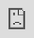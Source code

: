 ```yaml
---
ID: 4258
post_title: >
  The Future of Detroit Goes on Display in
  Venice
author: Staff Writer
post_date: 2016-06-04 18:14:07
post_excerpt: ""
layout: post
permalink: >
  https://www.whenitson.com/the-future-of-detroit-goes-on-display-in-venice/
published: true
original_cats:
  - Design,Architecture,detroit,gallery
original_title:
  - >
    The Future of Detroit Goes on Display in
    Venice
original_link:
  - >
    http://www.wired.com/2016/06/future-detroit-goes-display-venice/
canonical_url:
  - >
    http://www.wired.com/2016/06/future-detroit-goes-display-venice/
---
```

 [ad_1]
<br><div id="start-of-content"><article class="content link-underline relative body-copy border-b pad-b-50" data-js="content" itemprop="articleBody" readability="49.148300336197">

<div id="" height="&quot;555&quot;" class="no-outline wired-gallery overflow-hide inline-gallery border-b relative flex-box align-m" data-js="inlineGallery" data-gallery="slideshow|embedded">

	
		

		

	
	<!-- Adding this for mobile swiping -->
	<div data-js="gallerySlides" class="gallery-slides no-outline pad-b-huge">
					
			
									<figure tabindex="0" data-js="slide" class="slide active" data-slide-number="1" data-order="0"><div aria-hidden="true" role="presentation" class="inner-slide-wrap flex-box align-m justify-c bg-gray-1 relative" data-js="innerSlide">
							<!-- social media icons -->
								
								<img alt="Gallery Image" class="center relative" src="http://www.whenitson.com/wp-content/uploads/2016/06/The-Future-of-Detroit-Goes-on-Display-in-Venice.jpg"/></div>

						
							<figcaption class="relative pad-t-med pad-r-med pad-b-med mob-pad-l-50 pad-l-huge right bottom left"><p><span class="visually-hidden">Slide: </span>1 <span aria-hidden="true" role="presentation">/</span> <span class="visually-hidden">of </span> 8								<span class="visually-hidden">.</span>
								</p>
								<p>
									<span class="visually-hidden">Caption: </span>
									<span class="credit link-underline-sm"><span aria-hidden="true" role="presentation" class="ui ui-photo inline-block ui-credit relative opacity-6 marg-l-sm "/>Salam Rida</span>								</p>
							</figcaption></figure><figure tabindex="0" data-js="slide" class="slide " data-slide-number="2" data-order="1"><div aria-hidden="true" role="presentation" class="inner-slide-wrap flex-box align-m justify-c bg-gray-1 relative" data-js="innerSlide">
							<!-- social media icons -->
								
								<img alt="Gallery Image" class="center relative" src="http://www.whenitson.com/wp-content/uploads/2016/06/1465064047_797_The-Future-of-Detroit-Goes-on-Display-in-Venice.jpg"/></div>

						
							<figcaption class="relative pad-t-med pad-r-med pad-b-med mob-pad-l-50 pad-l-huge right bottom left"><p><span class="visually-hidden">Slide: </span>2 <span aria-hidden="true" role="presentation">/</span> <span class="visually-hidden">of </span> 8								<span class="visually-hidden">.</span>
								</p>
								<p>
									<span class="visually-hidden">Caption: </span>
									<span class="credit link-underline-sm"><span aria-hidden="true" role="presentation" class="ui ui-photo inline-block ui-credit relative opacity-6 marg-l-sm "/>Salam Rida</span>								</p>
							</figcaption></figure><figure tabindex="0" data-js="slide" class="slide " data-slide-number="3" data-order="2"><div aria-hidden="true" role="presentation" class="inner-slide-wrap flex-box align-m justify-c bg-gray-1 relative" data-js="innerSlide">
							<!-- social media icons -->
								
								<img alt="Gallery Image" class="center relative" src="http://www.whenitson.com/wp-content/uploads/2016/06/1465064047_960_The-Future-of-Detroit-Goes-on-Display-in-Venice.jpg"/></div>

						
							<figcaption class="relative pad-t-med pad-r-med pad-b-med mob-pad-l-50 pad-l-huge right bottom left"><p><span class="visually-hidden">Slide: </span>3 <span aria-hidden="true" role="presentation">/</span> <span class="visually-hidden">of </span> 8								<span class="visually-hidden">.</span>
								</p>
								<p>
									<span class="visually-hidden">Caption: </span>
									<span class="credit link-underline-sm"><span aria-hidden="true" role="presentation" class="ui ui-photo inline-block ui-credit relative opacity-6 marg-l-sm "/>Salam Rida</span>								</p>
							</figcaption></figure><figure tabindex="0" data-js="slide" class="slide " data-slide-number="4" data-order="3" readability="1"><div aria-hidden="true" role="presentation" class="inner-slide-wrap flex-box align-m justify-c bg-gray-1 relative" data-js="innerSlide">
							<!-- social media icons -->
								
								<img alt="Gallery Image" class="center relative" src="http://www.whenitson.com/wp-content/uploads/2016/06/1465064047_918_The-Future-of-Detroit-Goes-on-Display-in-Venice.jpg"/></div>

						
							<figcaption class="relative pad-t-med pad-r-med pad-b-med mob-pad-l-50 pad-l-huge right bottom left" readability="2"><p><span class="visually-hidden">Slide: </span>4 <span aria-hidden="true" role="presentation">/</span> <span class="visually-hidden">of </span> 8								<span class="visually-hidden">.</span>
								</p>
								<p>
									<span class="visually-hidden">Caption: </span>
									<span class="credit link-underline-sm"><span aria-hidden="true" role="presentation" class="ui ui-photo inline-block ui-credit relative opacity-6 marg-l-sm "/>Venice Architecture Biennale</span>								</p>
							</figcaption></figure><figure tabindex="0" data-js="slide" class="slide " data-slide-number="5" data-order="4"><div aria-hidden="true" role="presentation" class="inner-slide-wrap flex-box align-m justify-c bg-gray-1 relative" data-js="innerSlide">
							<!-- social media icons -->
								
								<img alt="Gallery Image" class="center relative" src="http://www.whenitson.com/wp-content/uploads/2016/06/1465064047_327_The-Future-of-Detroit-Goes-on-Display-in-Venice.jpg"/></div>

						
							<figcaption class="relative pad-t-med pad-r-med pad-b-med mob-pad-l-50 pad-l-huge right bottom left"><p><span class="visually-hidden">Slide: </span>5 <span aria-hidden="true" role="presentation">/</span> <span class="visually-hidden">of </span> 8								<span class="visually-hidden">.</span>
								</p>
								<p>
									<span class="visually-hidden">Caption: </span>
									<span class="credit link-underline-sm"><span aria-hidden="true" role="presentation" class="ui ui-photo inline-block ui-credit relative opacity-6 marg-l-sm "/>Salam Rida</span>								</p>
							</figcaption></figure><figure tabindex="0" data-js="slide" class="slide before-rad " data-slide-number="6" data-order="5"><div aria-hidden="true" role="presentation" class="inner-slide-wrap flex-box align-m justify-c bg-gray-1 relative" data-js="innerSlide">
							<!-- social media icons -->
							
							<img alt="Gallery Image" class="center relative" src="http://www.whenitson.com/wp-content/uploads/2016/06/1465064047_76_The-Future-of-Detroit-Goes-on-Display-in-Venice.jpg"/></div>

						
							<figcaption class="relative pad-t-med pad-r-med pad-b-med mob-pad-l-50 pad-l-huge right bottom left opacity-0"><p><span class="visually-hidden">Slide: </span>6 <span aria-hidden="true" role="presentation">/</span> <span class="visually-hidden">of </span> 8								<span class="visually-hidden">.</span>
								</p>
								<p>
									<span class="visually-hidden">Caption: </span>
									<span class="credit link-underline-sm"><span aria-hidden="true" role="presentation" class="ui ui-photo inline-block ui-credit relative opacity-6 marg-l-sm "/>Salam Rida</span>								</p>
							</figcaption></figure><!-- Advertisement Slide --><figure tabindex="0" data-js="slide" class="slide flex-box align-m bg-gray-1 rad hide-mob" data-slide-number="rad" data-order="6"><span class="visually-hidden">Advertisement</span>
						</figure><figure tabindex="0" data-js="slide" class="slide after-rad " data-slide-number="7" data-order="7" readability="1"><!-- social media icons --><div aria-hidden="true" role="presentation" class="inner-slide-wrap flex-box align-m justify-c bg-gray-1 relative" data-js="innerSlide">
							
							<img class="center relative" src="http://www.whenitson.com/wp-content/uploads/2016/06/1465064047_906_The-Future-of-Detroit-Goes-on-Display-in-Venice.jpg"/></div>

						
							<figcaption class="relative pad-t-med pad-r-med pad-b-med mob-pad-l-50 pad-l-huge right bottom left opacity-0" readability="2"><p><span class="visually-hidden">Slide: </span>7 <span aria-hidden="true" role="presentation">/</span> <span class="visually-hidden">of </span> 8								<span class="visually-hidden">.</span>
								</p>
								<p>
									<span class="visually-hidden">Caption: </span>
									<span class="credit link-underline-sm"><span aria-hidden="true" role="presentation" class="ui ui-photo inline-block ui-credit relative opacity-6 marg-l-sm "/>Venice Architecture Biennale</span>								</p>
							</figcaption></figure><figure tabindex="0" data-js="slide" class="slide " data-slide-number="8" data-order="8"><div aria-hidden="true" role="presentation" class="inner-slide-wrap flex-box align-m justify-c bg-gray-1 relative" data-js="innerSlide">
							<!-- social media icons -->
								
								<img alt="Gallery Image" class="center relative" src="http://www.whenitson.com/wp-content/uploads/2016/06/1465064047_330_The-Future-of-Detroit-Goes-on-Display-in-Venice.jpg"/></div>

						
							<figcaption class="relative pad-t-med pad-r-med pad-b-med mob-pad-l-50 pad-l-huge right bottom left"><p><span class="visually-hidden">Slide: </span>8 <span aria-hidden="true" role="presentation">/</span> <span class="visually-hidden">of </span> 8								<span class="visually-hidden">.</span>
								</p>
								<p>
									<span class="visually-hidden">Caption: </span>
									<span class="credit link-underline-sm"><span aria-hidden="true" role="presentation" class="ui ui-photo inline-block ui-credit relative opacity-6 marg-l-sm "/>Salam Rida</span>								</p>
							</figcaption></figure><figure tabindex="0" data-js="slide" data-slide-number="_endslate" class="end-slate slide " data-order="9">

					</figure></div>
</div>


<div id="" height="&quot;555&quot;" class="no-outline wired-gallery overflow-hide mobile-inline-gallery relative flex-box justify-c" data-js="mGallery" data-gallery="slideshow|embedded">
	
	

	<div data-js="gallerySlides" class="gallery-slides no-outline">
					
							<figure tabindex="0" data-js="slide" class="relative slide active" data-slide-number="1" data-order="0"><div aria-hidden="true" role="presentation" class="inner-slide relative bg-gray-1 landscape" data-js="innerSlide">
						<img alt="Gallery Image" class="inner-slide-img relative" src="http://www.whenitson.com/wp-content/uploads/2016/06/The-Future-of-Detroit-Goes-on-Display-in-Venice.jpg"/></div>

					
						<figcaption class="absolute pad-t-25 pad-r-med pad-b-25 pad-l-med bottom right left link-underline-micro" data-js="caption" data-ui="clickCaption"><p><span class="visually-hidden">Slide: </span>1 <span aria-hidden="true" role="presentation">/</span> <span class="visually-hidden">of </span> 8</p>
							<span class="visually-hidden">Caption: </span>
							<span class="credit"><span aria-hidden="true" role="presentation" class="ui ui-photo reverse inline-block ui-credit relative opacity-6 marg-l-sm "/>Salam Rida</span>							
						</figcaption></figure><figure tabindex="0" data-js="slide" class="relative slide " data-slide-number="2" data-order="1"><div aria-hidden="true" role="presentation" class="inner-slide relative bg-gray-1 landscape" data-js="innerSlide">
						<img alt="Gallery Image" class="inner-slide-img relative" src="http://www.whenitson.com/wp-content/uploads/2016/06/1465064047_797_The-Future-of-Detroit-Goes-on-Display-in-Venice.jpg"/></div>

					
						<figcaption class="absolute pad-t-25 pad-r-med pad-b-25 pad-l-med bottom right left link-underline-micro" data-js="caption" data-ui="clickCaption"><p><span class="visually-hidden">Slide: </span>2 <span aria-hidden="true" role="presentation">/</span> <span class="visually-hidden">of </span> 8</p>
							<span class="visually-hidden">Caption: </span>
							<span class="credit"><span aria-hidden="true" role="presentation" class="ui ui-photo reverse inline-block ui-credit relative opacity-6 marg-l-sm "/>Salam Rida</span>							
						</figcaption></figure><figure tabindex="0" data-js="slide" class="relative slide " data-slide-number="3" data-order="2"><div aria-hidden="true" role="presentation" class="inner-slide relative bg-gray-1 landscape" data-js="innerSlide">
						<img alt="Gallery Image" class="inner-slide-img relative" src="http://www.whenitson.com/wp-content/uploads/2016/06/1465064047_960_The-Future-of-Detroit-Goes-on-Display-in-Venice.jpg"/></div>

					
						<figcaption class="absolute pad-t-25 pad-r-med pad-b-25 pad-l-med bottom right left link-underline-micro" data-js="caption" data-ui="clickCaption"><p><span class="visually-hidden">Slide: </span>3 <span aria-hidden="true" role="presentation">/</span> <span class="visually-hidden">of </span> 8</p>
							<span class="visually-hidden">Caption: </span>
							<span class="credit"><span aria-hidden="true" role="presentation" class="ui ui-photo reverse inline-block ui-credit relative opacity-6 marg-l-sm "/>Salam Rida</span>							
						</figcaption></figure><figure tabindex="0" data-js="slide" class="relative slide " data-slide-number="4" data-order="3"><div aria-hidden="true" role="presentation" class="inner-slide relative bg-gray-1 landscape" data-js="innerSlide">
						<img alt="Gallery Image" class="inner-slide-img relative" src="http://www.whenitson.com/wp-content/uploads/2016/06/1465064047_918_The-Future-of-Detroit-Goes-on-Display-in-Venice.jpg"/></div>

					
						<figcaption class="absolute pad-t-25 pad-r-med pad-b-25 pad-l-med bottom right left link-underline-micro" data-js="caption" data-ui="clickCaption"><p><span class="visually-hidden">Slide: </span>4 <span aria-hidden="true" role="presentation">/</span> <span class="visually-hidden">of </span> 8</p>
							<span class="visually-hidden">Caption: </span>
							<span class="credit"><span aria-hidden="true" role="presentation" class="ui ui-photo reverse inline-block ui-credit relative opacity-6 marg-l-sm "/>Venice Architecture Biennale</span>							
						</figcaption></figure><figure tabindex="0" data-js="slide" class="relative slide " data-slide-number="5" data-order="4"><div aria-hidden="true" role="presentation" class="inner-slide relative bg-gray-1 landscape" data-js="innerSlide">
						<img alt="Gallery Image" class="inner-slide-img relative" src="http://www.whenitson.com/wp-content/uploads/2016/06/1465064047_327_The-Future-of-Detroit-Goes-on-Display-in-Venice.jpg"/></div>

					
						<figcaption class="absolute pad-t-25 pad-r-med pad-b-25 pad-l-med bottom right left link-underline-micro" data-js="caption" data-ui="clickCaption"><p><span class="visually-hidden">Slide: </span>5 <span aria-hidden="true" role="presentation">/</span> <span class="visually-hidden">of </span> 8</p>
							<span class="visually-hidden">Caption: </span>
							<span class="credit"><span aria-hidden="true" role="presentation" class="ui ui-photo reverse inline-block ui-credit relative opacity-6 marg-l-sm "/>Salam Rida</span>							
						</figcaption></figure><figure tabindex="0" data-js="slide" class="relative slide " data-slide-number="6" data-order="5"><div aria-hidden="true" role="presentation" class="inner-slide relative bg-gray-1 landscape" data-js="innerSlide">
						<img alt="Gallery Image" class="inner-slide-img relative" src="http://www.whenitson.com/wp-content/uploads/2016/06/1465064047_76_The-Future-of-Detroit-Goes-on-Display-in-Venice.jpg"/></div>

					
						<figcaption class="absolute pad-t-25 pad-r-med pad-b-25 pad-l-med bottom right left link-underline-micro" data-js="caption" data-ui="clickCaption"><p><span class="visually-hidden">Slide: </span>6 <span aria-hidden="true" role="presentation">/</span> <span class="visually-hidden">of </span> 8</p>
							<span class="visually-hidden">Caption: </span>
							<span class="credit"><span aria-hidden="true" role="presentation" class="ui ui-photo reverse inline-block ui-credit relative opacity-6 marg-l-sm "/>Salam Rida</span>							
						</figcaption></figure><figure tabindex="0" data-js="slide" class="relative slide " data-slide-number="7" data-order="6"><div aria-hidden="true" role="presentation" class="inner-slide relative bg-gray-1 landscape" data-js="innerSlide">
						<img alt="Gallery Image" class="inner-slide-img relative" src="http://www.whenitson.com/wp-content/uploads/2016/06/1465064047_906_The-Future-of-Detroit-Goes-on-Display-in-Venice.jpg"/></div>

					
						<figcaption class="absolute pad-t-25 pad-r-med pad-b-25 pad-l-med bottom right left link-underline-micro" data-js="caption" data-ui="clickCaption"><p><span class="visually-hidden">Slide: </span>7 <span aria-hidden="true" role="presentation">/</span> <span class="visually-hidden">of </span> 8</p>
							<span class="visually-hidden">Caption: </span>
							<span class="credit"><span aria-hidden="true" role="presentation" class="ui ui-photo reverse inline-block ui-credit relative opacity-6 marg-l-sm "/>Venice Architecture Biennale</span>							
						</figcaption></figure><figure tabindex="0" data-js="slide" class="relative slide " data-slide-number="8" data-order="7"><div aria-hidden="true" role="presentation" class="inner-slide relative bg-gray-1 landscape" data-js="innerSlide">
						<img alt="Gallery Image" class="inner-slide-img relative" src="http://www.whenitson.com/wp-content/uploads/2016/06/1465064047_330_The-Future-of-Detroit-Goes-on-Display-in-Venice.jpg"/></div>

					
						<figcaption class="absolute pad-t-25 pad-r-med pad-b-25 pad-l-med bottom right left link-underline-micro" data-js="caption" data-ui="clickCaption"><p><span class="visually-hidden">Slide: </span>8 <span aria-hidden="true" role="presentation">/</span> <span class="visually-hidden">of </span> 8</p>
							<span class="visually-hidden">Caption: </span>
							<span class="credit"><span aria-hidden="true" role="presentation" class="ui ui-photo reverse inline-block ui-credit relative opacity-6 marg-l-sm "/>Salam Rida</span>							
						</figcaption></figure><figure tabindex="0" data-js="slide" data-slide-number="_endslate" class="end-slate slide " data-order="8">

				</figure></div>
</div>
<div class="mob-gallery-launcher marg-t-big hide-med hide-big relative overflow-hide" data-js="mLauncher">
	<div class="flex-row">
		<div class="lead-col mob-col-14 col" data-js="mobLead">
			<img data-js="preview" data-ui="mobOpen" data-order="1" class="lead-image inline-block v-align-t" height="437" alt="Lead Image For Current Gallery" src="http://www.whenitson.com/wp-content/uploads/2016/06/1465064047_98_The-Future-of-Detroit-Goes-on-Display-in-Venice.jpg"/></div>
		
	</div>

	
</div>

<p>Long before Motor City filed for bankruptcy in 2013, local entrepreneurs, politicians, and urban planners were at work rebuilding their town. You’ve probably heard about these rebuilders—vegan bakeries, lust-worthy watches, and so on. But a slew of new large-scale construction ideas are the works, as well, some of which are now on display at the U.S. Pavilion at the Venice Architecture Biennale.</p>
<figure attachment_2039945="" class="carve wp-caption portrait alignnone fader relative" data-js="fader"><img class="size-inset-image wp-image-2039945" src="http://www.whenitson.com/wp-content/uploads/2016/06/1465064047_609_The-Future-of-Detroit-Goes-on-Display-in-Venice.jpg" alt="Detroit9.jpg" width="289" height="385"/><figcaption class="wp-caption-text link-underline"><span class="credit link-underline-sm"><span aria-hidden="true" class="ui ui ui-photo inline-block ui-credit relative opacity-6 marg-r-sm marg-l-sm no-caption"/>Venice Architecture Biennale</span></figcaption></figure><p>“<a href="http://www.thearchitecturalimagination.org/">The Architectural Imagination</a>” features 12 proposals, by as many architects, for four underutilized areas in Detroit. Among those proposals are models and blueprints for fairly typical industrial regeneration projects, like urban farms and shared public parks; while others, like a Detroit Reassembly Plant that would recycle material from the city’s razed buildings, and a new skyscraper built from wood, from locally grown trees, confront the issue of sustainability.</p>
<p>Our favorite display belongs to Los Angeles architect Greg Lynn, who shows off his plans for the future of the Packard Plant with a <a href="http://www.wired.com/tag/hololens/" target="_blank">HoloLens</a>, Microsoft’s augmented reality headset. The 1905 factory closed in 2010 and even then wasn’t fully operational. Lynn reimagines Packard as a new-age factory that manufactures robots and autonomous vehicle technology, with an online retail fulfillment center. The HoloLens view shows people and goods moving through the new facility, a useful visual aid for an architecture exhibit. To imagine the future of a building, it helps to see it in use—even if it’s just in hologram form.</p>
<p><iframe src="https://player.vimeo.com/video/166324925" style="position:absolute;top:0;left:0;width:100%;height:100%" frameborder="0" title="The Architectural Imagination" webkitallowfullscreen="" mozallowfullscreen="" allowfullscreen=""/></p>

			<a class="visually-hidden skip-to-text-link focusable bg-white" href="#start-of-content">Go Back to Top. Skip To: Start of Article.</a>

		</article>



	</div>
<br>[ad_2]
<br><a href="http://www.wired.com/2016/06/future-detroit-goes-display-venice/">Source </a>